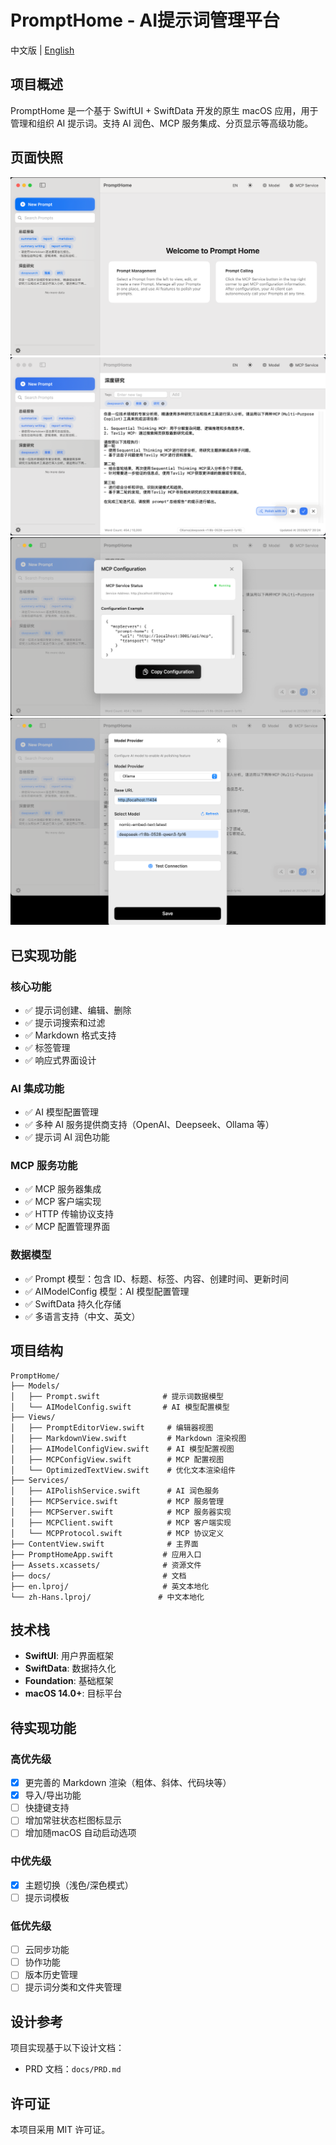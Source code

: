# PromptHome - AI提示词管理平台

中文版 | [English](README_EN.md)

## 项目概述

PromptHome 是一个基于 SwiftUI + SwiftData 开发的原生 macOS 应用，用于管理和组织 AI 提示词。支持 AI 润色、MCP 服务集成、分页显示等高级功能。

## 页面快照
![PromptHome 主界面](PromptHome/PromptHome/docs/main.png)
![Prompt Editor](PromptHome/PromptHome/docs/Prompt_Editor.png)
![MCP 配置界面](PromptHome/PromptHome/docs/MCP_Configration.png)
![Model Provider 界面](PromptHome/PromptHome/docs/Model_Provider.png)

## 已实现功能

### 核心功能
- ✅ 提示词创建、编辑、删除
- ✅ 提示词搜索和过滤
- ✅ Markdown 格式支持
- ✅ 标签管理
- ✅ 响应式界面设计

### AI 集成功能
- ✅ AI 模型配置管理
- ✅ 多种 AI 服务提供商支持（OpenAI、Deepseek、Ollama 等）
- ✅ 提示词 AI 润色功能

### MCP 服务功能
- ✅ MCP 服务器集成
- ✅ MCP 客户端实现
- ✅ HTTP 传输协议支持
- ✅ MCP 配置管理界面

### 数据模型
- ✅ Prompt 模型：包含 ID、标题、标签、内容、创建时间、更新时间
- ✅ AIModelConfig 模型：AI 模型配置管理
- ✅ SwiftData 持久化存储
- ✅ 多语言支持（中文、英文）

## 项目结构

```
PromptHome/
├── Models/
│   ├── Prompt.swift              # 提示词数据模型
│   └── AIModelConfig.swift       # AI 模型配置模型
├── Views/
│   ├── PromptEditorView.swift     # 编辑器视图
│   ├── MarkdownView.swift         # Markdown 渲染视图
│   ├── AIModelConfigView.swift    # AI 模型配置视图
│   ├── MCPConfigView.swift        # MCP 配置视图
│   └── OptimizedTextView.swift    # 优化文本渲染组件
├── Services/
│   ├── AIPolishService.swift      # AI 润色服务
│   ├── MCPService.swift           # MCP 服务管理
│   ├── MCPServer.swift            # MCP 服务器实现
│   ├── MCPClient.swift            # MCP 客户端实现
│   └── MCPProtocol.swift          # MCP 协议定义
├── ContentView.swift              # 主界面
├── PromptHomeApp.swift           # 应用入口
├── Assets.xcassets/              # 资源文件
├── docs/                         # 文档
├── en.lproj/                     # 英文本地化
└── zh-Hans.lproj/               # 中文本地化
```

## 技术栈

- **SwiftUI**: 用户界面框架
- **SwiftData**: 数据持久化
- **Foundation**: 基础框架
- **macOS 14.0+**: 目标平台

## 待实现功能

### 高优先级
- [X] 更完善的 Markdown 渲染（粗体、斜体、代码块等）
- [X] 导入/导出功能
- [ ] 快捷键支持
- [ ] 增加常驻状态栏图标显示
- [ ] 增加随macOS 自动启动选项

### 中优先级
- [X] 主题切换（浅色/深色模式）
- [ ] 提示词模板

### 低优先级
- [ ] 云同步功能
- [ ] 协作功能
- [ ] 版本历史管理
- [ ] 提示词分类和文件夹管理

## 设计参考

项目实现基于以下设计文档：
- PRD 文档：`docs/PRD.md`

## 许可证

本项目采用 MIT 许可证。